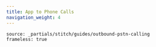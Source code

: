 ```yaml
---
title: App to Phone Calls
navigation_weight: 4
---
```


```tabbed_content
source: _partials/stitch/guides/outbound-pstn-calling
frameless: true
```
